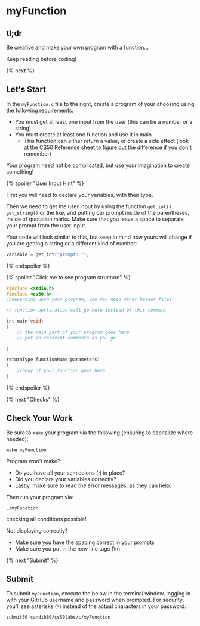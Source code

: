 # myFunction

## tl;dr

Be creative and make your own program with a function...

Keep reading before coding!

{% next %}

## Let's Start

In the `myFunction.c` file to the right, create a program of your choosing using the following requirements:
  
  - You must get at least one input from the user (this can be a number or a string)
  - You must create at least one function and use it in main
    - This function can either return a value, or create a side effect (look at the CS50 Reference sheet to figure out the difference if you don't remember)
    
 Your program need not be complicated, but use your imagination to create something!

{% spoiler "User Input Hint" %}

First you will need to declare your variables, with their type. 

Then we need to get the user input by using the function `get_int()` `get_string()` or the like, and putting our prompt inside of the parentheses, inside of quotation marks.  Make sure that you leave a space to separate your prompt from the user input.

Your code will look similar to this, but keep in mind how yours will change if you are getting a string or a different kind of number:

```c
variable = get_int("prompt: ");
```

{% endspoiler %}

{% spoiler "Click me to see program structure" %}

```c
#include <stdio.h>
#include <cs50.h>
//depending upon your program, you may need other header files

// function declaration will go here instead of this comment

int main(void)
{
    // the main part of your program goes here
    // put in relevent comments as you go
    
}

returnType functionName(parameters)
{
    //body of your function goes here
}
```

{% endspoiler %}

{% next "Checks" %}

## Check Your Work

Be sure to `make` your program via the following (ensuring to capitalize where needed):

```
make myFunction
```

Program won't make?

- Do you have all your semicolons (;) in place?
- Did you declare your variables correctly?
- Lastly, make sure to read the error messages, as they can help.

Then run your program via:

```
./myFunction
```

checking all conditions possible!

Not displaying correctly?

- Make sure you have the spacing correct in your prompts
- Make sure you put in the new line tags (\n)

{% next "Submit" %}

## Submit

To submit `myFunction`, execute the below in the terminal window, logging in with your GitHub username and password when prompted. For security, you'll see asterisks (`*`) instead of the actual characters in your password.
```
submit50 candib80/cs50labs/c/myFunction
```
